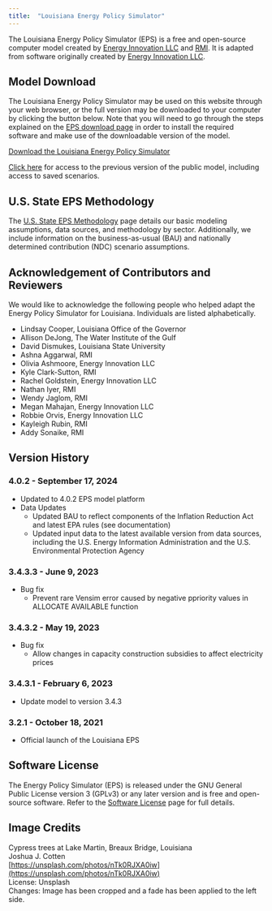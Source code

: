 ```yaml
---
title:  "Louisiana Energy Policy Simulator"
---
```


The Louisiana Energy Policy Simulator (EPS) is a free and open-source computer model created by [Energy Innovation LLC](https://energyinnovation.org/) and [RMI](https://rmi.org/).  It is adapted from software originally created by [Energy Innovation LLC](https://energyinnovation.org/).

## Model Download

The Louisiana Energy Policy Simulator may be used on this website through your web browser, or the full version may be downloaded to your computer by clicking the button below.  Note that you will need to go through the steps explained on the [EPS download page](../download) in order to install the required software and make use of the downloadable version of the model.

<p><a href="https://github.com/EnergyInnovation/eps-louisiana/archive/refs/tags/4.0.2.zip" class="btn">Download the Louisiana Energy Policy Simulator</a></p>

[Click here](https://energypolicy.solutions/simulator/louisiana/en/5804b17) for access to the previous version of the public model, including access to saved scenarios.

## U.S. State EPS Methodology

The [U.S. State EPS Methodology](../us-state-eps-methodology) page details our basic modeling assumptions, data sources, and methodology by sector. Additionally, we include information on the business-as-usual (BAU) and nationally determined contribution (NDC) scenario assumptions.

## Acknowledgement of Contributors and Reviewers

We would like to acknowledge the following people who helped adapt the Energy Policy Simulator for Louisiana.  Individuals are listed alphabetically.

* Lindsay Cooper, Louisiana Office of the Governor
* Allison DeJong, The Water Institute of the Gulf
* David Dismukes, Louisiana State University
* Ashna Aggarwal, RMI
* Olivia Ashmoore, Energy Innovation LLC
* Kyle Clark-Sutton, RMI
* Rachel Goldstein, Energy Innovation LLC
* Nathan Iyer, RMI
* Wendy Jaglom, RMI
* Megan Mahajan, Energy Innovation LLC
* Robbie Orvis, Energy Innovation LLC
* Kayleigh Rubin, RMI
* Addy Sonaike, RMI

## Version History

### **4.0.2 - September 17, 2024**

* Updated to 4.0.2 EPS model platform
* Data Updates
  * Updated BAU to reflect components of the Inflation Reduction Act and latest EPA rules (see documentation)
  * Updated input data to the latest available version from data sources, including the U.S. Energy Information Administration and the 
    U.S. Environmental Protection Agency

### **3.4.3.3 - June 9, 2023**

* Bug fix
  * Prevent rare Vensim error caused by negative ppriority values in ALLOCATE AVAILABLE function

### **3.4.3.2 - May 19, 2023**

* Bug fix
  * Allow changes in capacity construction subsidies to affect electricity prices

### **3.4.3.1 - February 6, 2023**

* Update model to version 3.4.3

### **3.2.1 - October 18, 2021**

* Official launch of the Louisiana EPS

## Software License

The Energy Policy Simulator (EPS) is released under the GNU General Public License version 3 (GPLv3) or any later version and is free and open-source software.  Refer to the [Software License](../software-license) page for full details.

## Image Credits
Cypress trees at Lake Martin, Breaux Bridge, Louisiana<br/>
Joshua J. Cotten<br/>
[https://unsplash.com/photos/nTk0RJXA0iw](https://unsplash.com/photos/nTk0RJXA0iw)<br/>
License: Unsplash<br/>
Changes: Image has been cropped and a fade has been applied to the left side.<br/>
